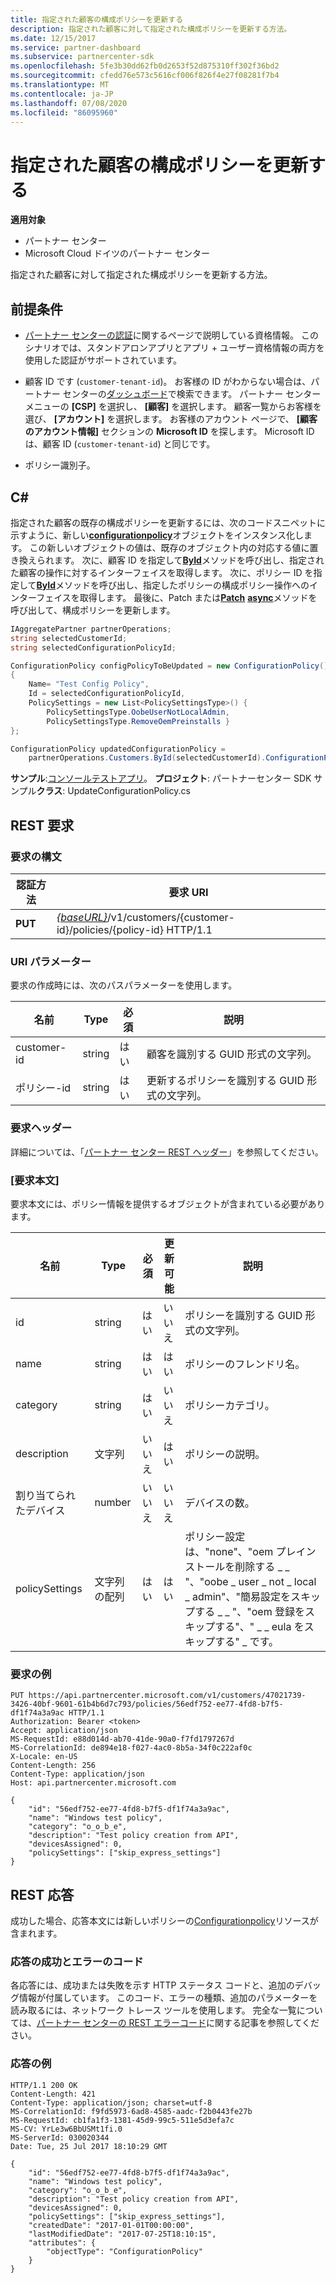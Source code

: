 ```yaml
---
title: 指定された顧客の構成ポリシーを更新する
description: 指定された顧客に対して指定された構成ポリシーを更新する方法。
ms.date: 12/15/2017
ms.service: partner-dashboard
ms.subservice: partnercenter-sdk
ms.openlocfilehash: 5fe3b30dd62fb0d2653f52d875310ff302f36bd2
ms.sourcegitcommit: cfedd76e573c5616cf006f826f4e27f08281f7b4
ms.translationtype: MT
ms.contentlocale: ja-JP
ms.lasthandoff: 07/08/2020
ms.locfileid: "86095960"
---
```

# <a name="update-a-configuration-policy-for-the-specified-customer"></a>指定された顧客の構成ポリシーを更新する

**適用対象**

- パートナー センター
- Microsoft Cloud ドイツのパートナー センター

指定された顧客に対して指定された構成ポリシーを更新する方法。

## <a name="prerequisites"></a>前提条件

- [パートナー センターの認証](partner-center-authentication.md)に関するページで説明している資格情報。 このシナリオでは、スタンドアロンアプリとアプリ + ユーザー資格情報の両方を使用した認証がサポートされています。

- 顧客 ID です (`customer-tenant-id`)。 お客様の ID がわからない場合は、パートナー センターの[ダッシュボード](https://partner.microsoft.com/dashboard)で検索できます。 パートナー センター メニューの **[CSP]** を選択し、 **[顧客]** を選択します。 顧客一覧からお客様を選び、 **[アカウント]** を選択します。 お客様のアカウント ページで、 **[顧客のアカウント情報]** セクションの **Microsoft ID** を探します。 Microsoft ID は、顧客 ID (`customer-tenant-id`) と同じです。

- ポリシー識別子。

## <a name="c"></a>C\#

指定された顧客の既存の構成ポリシーを更新するには、次のコードスニペットに示すように、新しい[**configurationpolicy**](https://docs.microsoft.com/dotnet/api/microsoft.store.partnercenter.models.devicesdeployment.configurationpolicy)オブジェクトをインスタンス化します。 この新しいオブジェクトの値は、既存のオブジェクト内の対応する値に置き換えられます。 次に、顧客 ID を指定して[**ById**](https://docs.microsoft.com/dotnet/api/microsoft.store.partnercenter.customers.icustomercollection.byid)メソッドを呼び出し、指定された顧客の操作に対するインターフェイスを取得します。 次に、ポリシー ID を指定して[**ById**](https://docs.microsoft.com/dotnet/api/microsoft.store.partnercenter.devicesdeployment.iconfigurationpolicycollection.byid)メソッドを呼び出し、指定したポリシーの構成ポリシー操作へのインターフェイスを取得します。 最後に、Patch または[**Patch**](https://docs.microsoft.com/dotnet/api/microsoft.store.partnercenter.devicesdeployment.iconfigurationpolicy.patch) [**async**](https://docs.microsoft.com/dotnet/api/microsoft.store.partnercenter.devicesdeployment.iconfigurationpolicy.patchasync)メソッドを呼び出して、構成ポリシーを更新します。

``` csharp
IAggregatePartner partnerOperations;
string selectedCustomerId;
string selectedConfigurationPolicyId;

ConfigurationPolicy configPolicyToBeUpdated = new ConfigurationPolicy()
{
    Name= "Test Config Policy",
    Id = selectedConfigurationPolicyId,
    PolicySettings = new List<PolicySettingsType>() {
        PolicySettingsType.OobeUserNotLocalAdmin,
        PolicySettingsType.RemoveOemPreinstalls }
};

ConfigurationPolicy updatedConfigurationPolicy =
    partnerOperations.Customers.ById(selectedCustomerId).ConfigurationPolicies.ById(selectedConfigurationPolicyId).Patch(configPolicyToBeUpdated);
```

**サンプル**:[コンソールテストアプリ](console-test-app.md)。 **プロジェクト**: パートナーセンター SDK サンプル**クラス**: UpdateConfigurationPolicy.cs

## <a name="rest-request"></a>REST 要求

### <a name="request-syntax"></a>要求の構文

| 認証方法  | 要求 URI                                                                                          |
|---------|------------------------------------------------------------------------------------------------------|
| **PUT** | [*{baseURL}*](partner-center-rest-urls.md)/v1/customers/{customer-id}/policies/{policy-id} HTTP/1.1 |

### <a name="uri-parameter"></a>URI パラメーター

要求の作成時には、次のパスパラメーターを使用します。

| 名前        | Type   | 必須 | 説明                                                   |
|-------------|--------|----------|---------------------------------------------------------------|
| customer-id | string | はい      | 顧客を識別する GUID 形式の文字列。         |
| ポリシー-id   | string | はい      | 更新するポリシーを識別する GUID 形式の文字列。 |

### <a name="request-headers"></a>要求ヘッダー

詳細については、「[パートナー センター REST ヘッダー](headers.md)」を参照してください。

### <a name="request-body"></a>[要求本文]

要求本文には、ポリシー情報を提供するオブジェクトが含まれている必要があります。

| 名前            | Type             | 必須 | 更新可能 | 説明                                                                                                                                              |
|-----------------|------------------|----------|-----------|----------------------------------------------------------------------------------------------------------------------------------------------------------|
| id              | string           | はい      | いいえ        | ポリシーを識別する GUID 形式の文字列。                                                                                                    |
| name            | string           | はい      | はい       | ポリシーのフレンドリ名。                                                                                                                         |
| category        | string           | はい      | いいえ        | ポリシーカテゴリ。                                                                                                                                     |
| description     | 文字列           | いいえ       | はい       | ポリシーの説明。                                                                                                                                  |
| 割り当てられたデバイス | number           | いいえ       | いいえ        | デバイスの数。                                                                                                                                   |
| policySettings  | 文字列の配列 | はい      | はい       | ポリシー設定は、"none"、"oem プレインストールを削除する \_ \_ "、"oobe \_ user \_ not \_ local \_ admin"、"簡易設定をスキップする \_ \_ "、"oem 登録をスキップする"、" \_ \_ eula をスキップする" \_ です。 |

### <a name="request-example"></a>要求の例

```http
PUT https://api.partnercenter.microsoft.com/v1/customers/47021739-3426-40bf-9601-61b4b6d7c793/policies/56edf752-ee77-4fd8-b7f5-df1f74a3a9ac HTTP/1.1
Authorization: Bearer <token>
Accept: application/json
MS-RequestId: e88d014d-ab70-41de-90a0-f7fd1797267d
MS-CorrelationId: de894e18-f027-4ac0-8b5a-34f0c222af0c
X-Locale: en-US
Content-Length: 256
Content-Type: application/json
Host: api.partnercenter.microsoft.com

{
    "id": "56edf752-ee77-4fd8-b7f5-df1f74a3a9ac",
    "name": "Windows test policy",
    "category": "o_o_b_e",
    "description": "Test policy creation from API",
    "devicesAssigned": 0,
    "policySettings": ["skip_express_settings"]
}
```

## <a name="rest-response"></a>REST 応答

成功した場合、応答本文には新しいポリシーの[Configurationpolicy](device-deployment-resources.md#configurationpolicy)リソースが含まれます。

### <a name="response-success-and-error-codes"></a>応答の成功とエラーのコード

各応答には、成功または失敗を示す HTTP ステータス コードと、追加のデバッグ情報が付属しています。 このコード、エラーの種類、追加のパラメーターを読み取るには、ネットワーク トレース ツールを使用します。 完全な一覧については、[パートナー センターの REST エラーコード](error-codes.md)に関する記事を参照してください。

### <a name="response-example"></a>応答の例

```http
HTTP/1.1 200 OK
Content-Length: 421
Content-Type: application/json; charset=utf-8
MS-CorrelationId: f9fd5973-6ad8-4585-aadc-f2b0443fe27b
MS-RequestId: cb1fa1f3-1381-45d9-99c5-511e5d3efa7c
MS-CV: YrLe3w6BbUSMt1fi.0
MS-ServerId: 030020344
Date: Tue, 25 Jul 2017 18:10:29 GMT

{
    "id": "56edf752-ee77-4fd8-b7f5-df1f74a3a9ac",
    "name": "Windows test policy",
    "category": "o_o_b_e",
    "description": "Test policy creation from API",
    "devicesAssigned": 0,
    "policySettings": ["skip_express_settings"],
    "createdDate": "2017-01-01T00:00:00",
    "lastModifiedDate": "2017-07-25T18:10:15",
    "attributes": {
        "objectType": "ConfigurationPolicy"
    }
}
```
